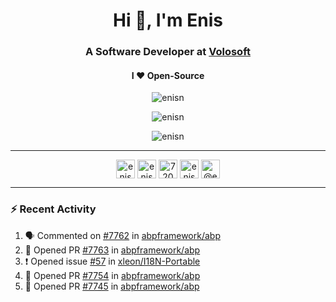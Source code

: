 <h1 align="center">Hi 👋, I'm Enis</h1>
<h3 align="center">A Software Developer at <a href="/volosoft">Volosoft</a></h3>

<h4 align="center"> I ❤ Open-Source</h4>

<p align="center"> <img src="https://komarev.com/ghpvc/?username=enisn" alt="enisn" /> </p>

<p align="center">
<img src="https://github-readme-stats.vercel.app/api/top-langs/?username=enisn&layout=compact" alt="enisn" />
</p>

<p align="center">
<img src="https://github-readme-stats.vercel.app/api?username=enisn&show_icons=true" alt="enisn" />
</p>

<hr />

<p align="center">
<a href="https://dev.to/enisn" target="blank"><img align="center" src="https://cdn.jsdelivr.net/npm/simple-icons@3.0.1/icons/dev-dot-to.svg" alt="enisn" height="30" width="30" /></a>
<a href="https://twitter.com/enisnecipoglu" target="blank"><img align="center" src="https://cdn.jsdelivr.net/npm/simple-icons@3.0.1/icons/twitter.svg" alt="enisnecipoglu" height="30" width="30" /></a>
<a href="https://stackoverflow.com/users/7200126" target="blank"><img align="center" src="https://cdn.jsdelivr.net/npm/simple-icons@3.0.1/icons/stackoverflow.svg" alt="7200126" height="30" width="30" /></a>
<a href="https://instagram.com/enisnecipoglu" target="blank"><img align="center" src="https://cdn.jsdelivr.net/npm/simple-icons@3.0.1/icons/instagram.svg" alt="enisnecipoglu" height="30" width="30" /></a>
<a href="https://medium.com/@enis.necipoglu" target="blank"><img align="center" src="https://cdn.jsdelivr.net/npm/simple-icons@3.0.1/icons/medium.svg" alt="@enis.necipoglu" height="30" width="30" /></a>
</p>

<hr />

### :zap: Recent Activity

<!--START_SECTION:activity-->
1. 🗣 Commented on [#7762](https://github.com/abpframework/abp/issues/7762) in [abpframework/abp](https://github.com/abpframework/abp)
2. 💪 Opened PR [#7763](https://github.com/abpframework/abp/pull/7763) in [abpframework/abp](https://github.com/abpframework/abp)
3. ❗️ Opened issue [#57](https://github.com/xleon/I18N-Portable/issues/57) in [xleon/I18N-Portable](https://github.com/xleon/I18N-Portable)
4. 💪 Opened PR [#7754](https://github.com/abpframework/abp/pull/7754) in [abpframework/abp](https://github.com/abpframework/abp)
5. 💪 Opened PR [#7745](https://github.com/abpframework/abp/pull/7745) in [abpframework/abp](https://github.com/abpframework/abp)
<!--END_SECTION:activity-->
